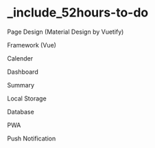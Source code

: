# \_include\_52hours-to-do

 Page Design \(Material Design by Vuetify\)

 Framework \(Vue\)

 Calender

 Dashboard

 Summary

 Local Storage

 Database

 PWA

 Push Notification

